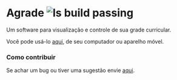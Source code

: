 # Agrade ![Is build passing](https://travis-ci.org/0tho/Agrade.svg?branch=agrade2)

Um software para visualização e controle de sua grade curricular.

Você pode usá-lo  [aqui](http://www.agrade.info), de seu computador ou aparelho móvel.

### Como contribuir

Se achar um bug ou tiver uma sugestão envie [aqui](https://github.com/0tho/Agrade/issues).
